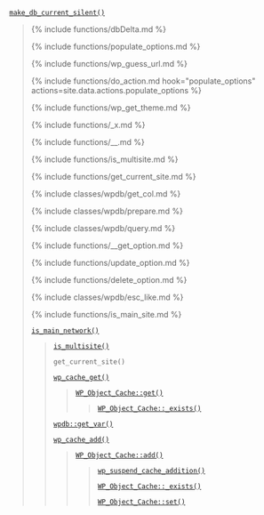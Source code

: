 <p><code><a href="https://developer.wordpress.org/reference/functions/make_db_current_silent/">make_db_current_silent()</a></code></p>

<blockquote>

{% include functions/dbDelta.md %}

{% include functions/populate_options.md %}

{% include functions/wp_guess_url.md %}

{% include functions/do_action.md hook="populate_options" actions=site.data.actions.populate_options %}

{% include functions/wp_get_theme.md %}

{% include functions/_x.md %}

{% include functions/__.md %}

{% include functions/is_multisite.md %}

{% include functions/get_current_site.md %}

{% include classes/wpdb/get_col.md %}

{% include classes/wpdb/prepare.md %}

{% include classes/wpdb/query.md %}

{% include functions/__get_option.md %}

{% include functions/update_option.md %}

{% include functions/delete_option.md %}

{% include classes/wpdb/esc_like.md %}

{% include functions/is_main_site.md %}

 [`is_main_network()`](https://developer.wordpress.org/reference/functions/is_main_network/)
 
> [`is_multisite()`](https://developer.wordpress.org/reference/functions/is_multisite/)
> 
> `get_current_site()`
> 
> [`wp_cache_get()`](https://developer.wordpress.org/reference/functions/wp_cache_get/)
> 
>> [`WP_Object_Cache::get()`](https://developer.wordpress.org/reference/classes/wp_object_cache/get/)
>> 
>>> [`WP_Object_Cache::_exists()`](https://developer.wordpress.org/reference/classes/wp_object_cache/_exists/)
> 
> [`wpdb::get_var()`](https://developer.wordpress.org/reference/classes/wpdb/get_var/)
> 
> [`wp_cache_add()`](https://developer.wordpress.org/reference/functions/wp_cache_add/)
> 
>> [`WP_Object_Cache::add()`](https://developer.wordpress.org/reference/classes/wp_object_cache/add/)
>> 
>>> [`wp_suspend_cache_addition()`](https://developer.wordpress.org/reference/functions/wp_suspend_cache_addition/)
>>> 
>>> [`WP_Object_Cache::_exists()`](https://developer.wordpress.org/reference/classes/wp_object_cache/_exists/)
>>> 
>>> [`WP_Object_Cache::set()`](https://developer.wordpress.org/reference/classes/wp_object_cache/set/)

</blockquote>
